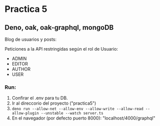 # Practica 5

## Deno, oak, oak-graphql, mongoDB

Blog de usuarios y posts:

Peticiones a la API restringidas según el rol de Usuario:
- ADMIN
- EDITOR
- AUTHOR
- USER

### Run:

1.  Confirar el .env para tu DB.
2.  Ir al direccorio del proyecto ("practica5")
3.  `deno run --allow-net --allow-env --allow-write --allow-read --allow-plugin --unstable --watch server.ts` 
4. En el navegador (por defecto puerto 8000): "localhost/4000/graphql"


